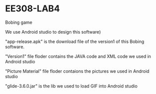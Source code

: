 # EE308-LAB4
Bobing game

We use Android studio to design this software)

"app-release.apk" is the download file of the version1 of this Bobing software.

"Version1" file floder contains the JAVA code and XML code we used in Android studio

"Picture Material" file floder contaions the pictures we used in Android studio

"glide-3.6.0.jar" is the lib we used to load GIF into Android studio
